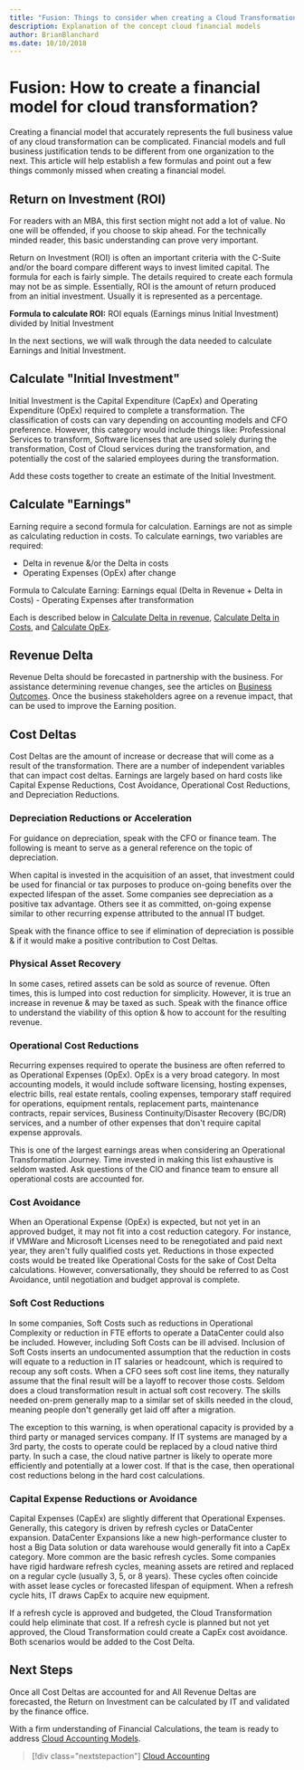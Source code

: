 ```yaml
---
title: "Fusion: Things to consider when creating a Cloud Transformation financial model"
description: Explanation of the concept cloud financial models
author: BrianBlanchard
ms.date: 10/10/2018
---
```


# Fusion: How to create a financial model for cloud transformation?

Creating a financial model that accurately represents the full business value of any cloud transformation can be complicated. Financial models and full business justification tends to be different from one organization to the next. This article will help establish a few formulas and point out a few things commonly missed when creating a financial model.

## Return on Investment (ROI)

For readers with an MBA, this first section might not add a lot of value. No one will be offended, if you choose to skip ahead. For the technically minded reader, this basic understanding can prove very important.

Return on Investment (ROI) is often an important criteria with the C-Suite and/or the board compare different ways to invest limited capital. The formula for each is fairly simple. The details required to create each formula may not be as simple. Essentially, ROI is the amount of return produced from an initial investment. Usually it is represented as a percentage.

**Formula to calculate ROI:** ROI equals (Earnings minus Initial Investment) divided by Initial Investment

In the next sections, we will walk through the data needed to calculate Earnings and Initial Investment.

## Calculate "Initial Investment"

Initial Investment is the Capital Expenditure (CapEx) and Operating Expenditure (OpEx) required to complete a transformation. The classification of costs can vary depending on accounting models and CFO preference. However, this category would include things like: Professional Services to transform, Software licenses that are used solely during the transformation, Cost of Cloud services during the transformation, and potentially the cost of the salaried employees during the transformation.

Add these costs together to create an estimate of the Initial Investment. 

## Calculate "Earnings"

Earning require a second formula for calculation. Earnings are not as simple as calculating reduction in costs.
To calculate earnings, two variables are required:

* Delta in revenue &/or the Delta in costs
* Operating Expenses (OpEx) after change

Formula to Calculate Earning: Earnings equal (Delta in Revenue + Delta in Costs) - Operating Expenses after transformation

Each is described below in [Calculate Delta in revenue](#revenue-delta), [Calculate Delta in Costs](#cost-delta), and [Calculate OpEx](#opex-costs).

## Revenue Delta

Revenue Delta should be forecasted in partnership with the business. For assistance determining revenue changes, see the articles on [Business Outcomes](business-outcomes/overview.md). Once the business stakeholders agree on a revenue impact, that can be used to improve the Earning position.

## Cost Deltas

Cost Deltas are the amount of increase or decrease that will come as a result of the transformation. There are a number of independent variables that can impact cost deltas. Earnings are largely based on hard costs like Capital Expense Reductions, Cost Avoidance, Operational Cost Reductions, and Depreciation Reductions.

### Depreciation Reductions or Acceleration

For guidance on depreciation, speak with the CFO or finance team. The following is meant to serve as a general reference on the topic of depreciation.

When capital is invested in the acquisition of an asset, that investment could be used for financial or tax purposes to produce on-going benefits over the expected lifespan of the asset. Some companies see depreciation as a positive tax advantage. Others see it as committed, on-going expense similar to other recurring expense attributed to the annual IT budget.

Speak with the finance office to see if elimination of depreciation is possible & if it would make a positive contribution to Cost Deltas.

### Physical Asset Recovery

In some cases, retired assets can be sold as source of revenue. Often times, this is lumped into cost reduction for simplicity. However, it is true an increase in revenue & may be taxed as such. Speak with the finance office to understand the viability of this option & how to account for the resulting revenue.

### Operational Cost Reductions

Recurring expenses required to operate the business are often referred to as Operational Expenses (OpEx). OpEx is a very broad category. In most accounting models, it would include software licensing, hosting expenses, electric bills, real estate rentals, cooling expenses, temporary staff required for operations, equipment rentals, replacement parts, maintenance contracts, repair services, Business Continuity/Disaster Recovery (BC/DR) services, and a number of other expenses that don't require capital expense approvals.

This is one of the largest earnings areas when considering an Operational Transformation Journey. Time invested in making this list exhaustive is seldom wasted. Ask questions of the CIO and finance team to ensure all operational costs are accounted for.

### Cost Avoidance

When an Operational Expense (OpEx) is expected, but not yet in an approved budget, it may not fit into a cost reduction category. For instance, if VMWare and Microsoft Licenses need to be renegotiated and paid next year, they aren't fully qualified costs yet. Reductions in those expected costs would be treated like Operational Costs for the sake of Cost Delta calculations. However, conversationally, they should be referred to as Cost Avoidance, until negotiation and budget approval is complete.

### Soft Cost Reductions

In some companies, Soft Costs such as reductions in Operational Complexity or reduction in FTE efforts to operate a DataCenter could also be included. However, including Soft Costs can be ill advised. Inclusion of Soft Costs inserts an undocumented assumption that the reduction in costs will equate to a reduction in IT salaries or headcount, which is required to recoup any soft costs. When a CFO sees soft cost line items, they naturally assume that the final result will be a layoff to recover those costs. Seldom does a cloud transformation result in actual soft cost recovery. The skills needed on-prem generally map to a similar set of skills needed in the cloud, meaning people don't generally get laid off after a migration.

The exception to this warning, is when operational capacity is provided by a third party or managed services company. If IT systems are managed by a 3rd party, the costs to operate could be replaced by a cloud native third party. In such a case, the cloud native partner is likely to operate more efficiently and potentially at a lower cost. If that is the case, then operational cost reductions belong in the hard cost calculations.

### Capital Expense Reductions or Avoidance

Capital Expenses (CapEx) are slightly different that Operational Expenses. Generally, this category is driven by refresh cycles or DataCenter expansion. DataCenter Expansions like a new high-performance cluster to host a Big Data solution or data warehouse would generally fit into a CapEx category. More common are the basic refresh cycles. Some companies have rigid hardware refresh cycles, meaning assets are retired and replaced on a regular cycle (usually 3, 5, or 8 years). These cycles often coincide with asset lease cycles or forecasted lifespan of equipment. When a refresh cycle hits, IT draws CapEx to acquire new equipment.

If a refresh cycle is approved and budgeted, the Cloud Transformation could help eliminate that cost. If a refresh cycle is planned but not yet approved, the Cloud Transformation could create a CapEx cost avoidance. Both scenarios would be added to the Cost Delta.

## Next Steps

Once all Cost Deltas are accounted for and All Revenue Deltas are forecasted, the Return on Investment can be calculated by IT and validated by the finance office.

With a firm understanding of Financial Calculations, the team is ready to address [Cloud Accounting Models](cloud-accounting.md).

> [!div class="nextstepaction"]
> [Cloud Accounting](cloud-accounting.md)